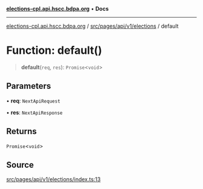 [**elections-cpl.api.hscc.bdpa.org**](../../../../../../README.md) • **Docs**

***

[elections-cpl.api.hscc.bdpa.org](../../../../../../README.md) / [src/pages/api/v1/elections](../README.md) / default

# Function: default()

> **default**(`req`, `res`): `Promise`\<`void`\>

## Parameters

• **req**: `NextApiRequest`

• **res**: `NextApiResponse`

## Returns

`Promise`\<`void`\>

## Source

[src/pages/api/v1/elections/index.ts:13](https://github.com/nhscc/elections_cpl.api.hscc.bdpa.org/blob/46ed5b306a3fd199be2bd28706c3da03542c6da3/src/pages/api/v1/elections/index.ts#L13)
